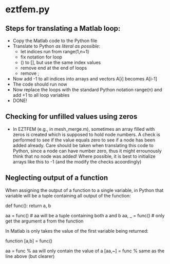 # eztfem.py

## Steps for translating a Matlab loop:
* Copy the Matlab code to the Python file
* Translate to Python *as literal as possible*:
  - let indices run from range(1,n+1)
  - fix notation for loop
  - () to [], but use the same index values
  - remove end at the end of loops
  - remove ;
* Now add -1 to all indices into arrays and vectors A[i] becomes A[i-1]
* The code should run now
* Now replace the loops with the standard Python notation range(n) and add +1 
to all loop variables
* DONE!

## Checking for unfilled values using zeros
- In EZTFEM (e.g., in mesh_merge.m), sometimes an array filled with zeros is 
created which is supposed to hold node numbers. A check is performed to see if 
the value equals zero to see if a node has been added already. Care should be 
taken when translating this code to Python, since a node can have number zero, 
thus it might errounously think that no node was added! Where possible, it
is best to initialize arrays like this to -1 (and the modify the checks 
acoordingly)

## Neglecting output of a function
When assigning the output of a function to a single variable, in Python that
variable will be a tuple containing all output of the function:

def func():
    return a, b

aa = func() # aa will be a tuple containing both a and b
aa, _ = func() # only get the argument a from the function


In Matlab is only takes the value of the first variable being returned:

function [a,b] = func()

aa = func % aa will only contain the value of a
[aa,~] = func % same as the line above (but clearer)

